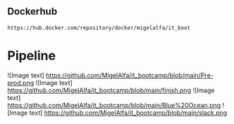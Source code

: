 ## Dockerhub
```
https://hub.docker.com/repository/docker/migelalfa/it_boot
```

# Pipeline 
![Image text] https://github.com/MigelAlfa/it_bootcamp/blob/main/Pre-prod.png
![Image text] https://github.com/MigelAlfa/it_bootcamp/blob/main/finish.png
![Image text] https://github.com/MigelAlfa/it_bootcamp/blob/main/Blue%20Ocean.png
![Image text] https://github.com/MigelAlfa/it_bootcamp/blob/main/slack.png